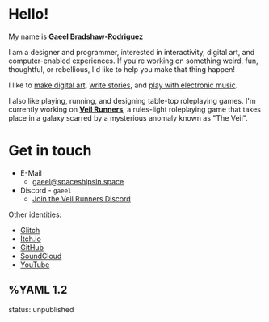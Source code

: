 # Hello!
My name is __Gaeel&nbsp;Bradshaw‑Rodriguez__

I am a designer and programmer, interested in interactivity, digital art, and computer-enabled experiences. If you're working on something weird, fun, thoughtful, or rebellious, I'd like to help you make that thing happen!

I like to [make digital art](/nebulae), [write stories](/random/spacefarer), and [play with electronic music](/things/olegtron4060).

I also like playing, running, and designing table-top roleplaying games. I'm currently working on [**Veil Runners**](/veil-runners), a rules-light roleplaying game that takes place in a galaxy scarred by a mysterious anomaly known as "The Veil".

# Get in touch <a name="contact" aria-hidden="true"></a>

  * E-Mail
    * [gaeel@spaceshipsin.space](mailto:gaeel@spaceshipsin.space)
  * Discord - `gaeel`
    * [Join the Veil Runners Discord](https://discord.gg/2hJbm7VnJa)

Other identities:
  * [Glitch](https://glitch.com/@gaeel)
  * [Itch.io](https://gaeel.itch.io/)
  * [GitHub](https://github.com/Bradshaw)
  * [SoundCloud](https://soundcloud.com/freelancer-epic)
  * [YouTube](https://www.youtube.com/channel/UCHY1DlIho8kNykWSpDHL7qQ)

%YAML 1.2
---
status: unpublished
